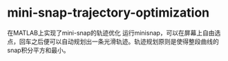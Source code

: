 # mini-snap-trajectory-optimization
在MATLAB上实现了mini-snap的轨迹优化
运行minisnap，可以在屏幕上自由选点，回车之后便可以自动规划出一条光滑轨迹。轨迹规划原则是使得整段曲线的snap积分平方和最小。
